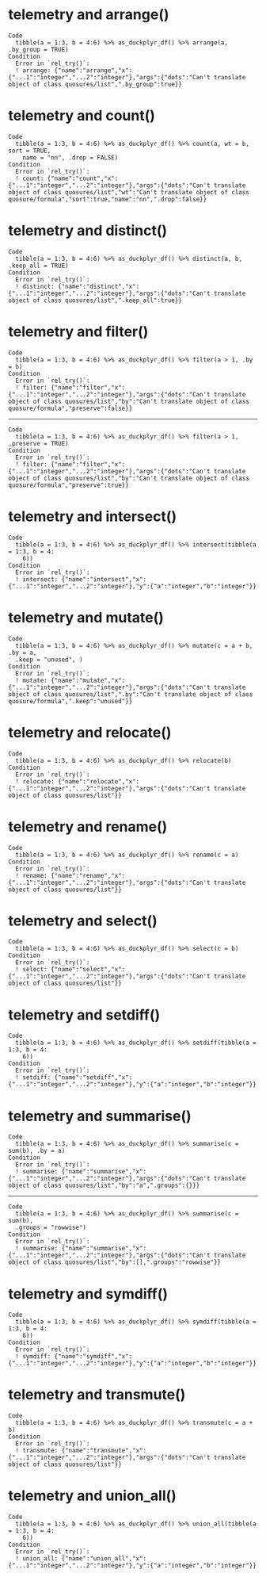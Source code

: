 # telemetry and arrange()

    Code
      tibble(a = 1:3, b = 4:6) %>% as_duckplyr_df() %>% arrange(a, .by_group = TRUE)
    Condition
      Error in `rel_try()`:
      ! arrange: {"name":"arrange","x":{"...1":"integer","...2":"integer"},"args":{"dots":"Can't translate object of class quosures/list",".by_group":true}}

# telemetry and count()

    Code
      tibble(a = 1:3, b = 4:6) %>% as_duckplyr_df() %>% count(a, wt = b, sort = TRUE,
        name = "nn", .drop = FALSE)
    Condition
      Error in `rel_try()`:
      ! count: {"name":"count","x":{"...1":"integer","...2":"integer"},"args":{"dots":"Can't translate object of class quosures/list","wt":"Can't translate object of class quosure/formula","sort":true,"name":"nn",".drop":false}}

# telemetry and distinct()

    Code
      tibble(a = 1:3, b = 4:6) %>% as_duckplyr_df() %>% distinct(a, b, .keep_all = TRUE)
    Condition
      Error in `rel_try()`:
      ! distinct: {"name":"distinct","x":{"...1":"integer","...2":"integer"},"args":{"dots":"Can't translate object of class quosures/list",".keep_all":true}}

# telemetry and filter()

    Code
      tibble(a = 1:3, b = 4:6) %>% as_duckplyr_df() %>% filter(a > 1, .by = b)
    Condition
      Error in `rel_try()`:
      ! filter: {"name":"filter","x":{"...1":"integer","...2":"integer"},"args":{"dots":"Can't translate object of class quosures/list","by":"Can't translate object of class quosure/formula","preserve":false}}

---

    Code
      tibble(a = 1:3, b = 4:6) %>% as_duckplyr_df() %>% filter(a > 1, .preserve = TRUE)
    Condition
      Error in `rel_try()`:
      ! filter: {"name":"filter","x":{"...1":"integer","...2":"integer"},"args":{"dots":"Can't translate object of class quosures/list","by":"Can't translate object of class quosure/formula","preserve":true}}

# telemetry and intersect()

    Code
      tibble(a = 1:3, b = 4:6) %>% as_duckplyr_df() %>% intersect(tibble(a = 1:3, b = 4:
        6))
    Condition
      Error in `rel_try()`:
      ! intersect: {"name":"intersect","x":{"...1":"integer","...2":"integer"},"y":{"a":"integer","b":"integer"}}

# telemetry and mutate()

    Code
      tibble(a = 1:3, b = 4:6) %>% as_duckplyr_df() %>% mutate(c = a + b, .by = a,
      .keep = "unused", )
    Condition
      Error in `rel_try()`:
      ! mutate: {"name":"mutate","x":{"...1":"integer","...2":"integer"},"args":{"dots":"Can't translate object of class quosures/list",".by":"Can't translate object of class quosure/formula",".keep":"unused"}}

# telemetry and relocate()

    Code
      tibble(a = 1:3, b = 4:6) %>% as_duckplyr_df() %>% relocate(b)
    Condition
      Error in `rel_try()`:
      ! relocate: {"name":"relocate","x":{"...1":"integer","...2":"integer"},"args":{"dots":"Can't translate object of class quosures/list"}}

# telemetry and rename()

    Code
      tibble(a = 1:3, b = 4:6) %>% as_duckplyr_df() %>% rename(c = a)
    Condition
      Error in `rel_try()`:
      ! rename: {"name":"rename","x":{"...1":"integer","...2":"integer"},"args":{"dots":"Can't translate object of class quosures/list"}}

# telemetry and select()

    Code
      tibble(a = 1:3, b = 4:6) %>% as_duckplyr_df() %>% select(c = b)
    Condition
      Error in `rel_try()`:
      ! select: {"name":"select","x":{"...1":"integer","...2":"integer"},"args":{"dots":"Can't translate object of class quosures/list"}}

# telemetry and setdiff()

    Code
      tibble(a = 1:3, b = 4:6) %>% as_duckplyr_df() %>% setdiff(tibble(a = 1:3, b = 4:
        6))
    Condition
      Error in `rel_try()`:
      ! setdiff: {"name":"setdiff","x":{"...1":"integer","...2":"integer"},"y":{"a":"integer","b":"integer"}}

# telemetry and summarise()

    Code
      tibble(a = 1:3, b = 4:6) %>% as_duckplyr_df() %>% summarise(c = sum(b), .by = a)
    Condition
      Error in `rel_try()`:
      ! summarise: {"name":"summarise","x":{"...1":"integer","...2":"integer"},"args":{"dots":"Can't translate object of class quosures/list","by":"a",".groups":{}}}

---

    Code
      tibble(a = 1:3, b = 4:6) %>% as_duckplyr_df() %>% summarise(c = sum(b),
      .groups = "rowwise")
    Condition
      Error in `rel_try()`:
      ! summarise: {"name":"summarise","x":{"...1":"integer","...2":"integer"},"args":{"dots":"Can't translate object of class quosures/list","by":[],".groups":"rowwise"}}

# telemetry and symdiff()

    Code
      tibble(a = 1:3, b = 4:6) %>% as_duckplyr_df() %>% symdiff(tibble(a = 1:3, b = 4:
        6))
    Condition
      Error in `rel_try()`:
      ! symdiff: {"name":"symdiff","x":{"...1":"integer","...2":"integer"},"y":{"a":"integer","b":"integer"}}

# telemetry and transmute()

    Code
      tibble(a = 1:3, b = 4:6) %>% as_duckplyr_df() %>% transmute(c = a + b)
    Condition
      Error in `rel_try()`:
      ! transmute: {"name":"transmute","x":{"...1":"integer","...2":"integer"},"args":{"dots":"Can't translate object of class quosures/list"}}

# telemetry and union_all()

    Code
      tibble(a = 1:3, b = 4:6) %>% as_duckplyr_df() %>% union_all(tibble(a = 1:3, b = 4:
        6))
    Condition
      Error in `rel_try()`:
      ! union_all: {"name":"union_all","x":{"...1":"integer","...2":"integer"},"y":{"a":"integer","b":"integer"}}

